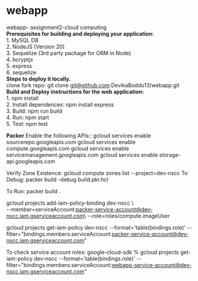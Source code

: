 # webapp </br>
webapp- assignment2-cloud computing </br>
**Prerequisites for building and deploying your application:** </br>
    1. MySQL DB </br>
    2. NodeJS (Version 20) </br>
    3. Sequelize (3rd party package for ORM in Node) </br>
    4. bcryptjs </br>
    5. express </br>
    6. sequelize </br>
**Steps to deploy it locally.** </br>
    clone fork repo: git clone git@github.com:DevikaBoddu13/webapp.git </br>
**Build and Deploy instructions for the web application:** </br>
    1. npm install </br>
    2. Install dependences: npm install express </br>
    3. Build: npm run build </br>
    4. Run: npm start </br>
    5. Test: npm test </br>

**Packer**
Enable the following APIs::
gcloud services enable sourcerepo.googleapis.com
gcloud services enable compute.googleapis.com
gcloud services enable servicemanagement.googleapis.com
gcloud services enable storage-api.googleapis.com

Verify Zone Existence: gcloud compute zones list --project=dev-nscc
To Debug: packer build -debug build.pkr.hcl

To Run: packer build .

gcloud projects add-iam-policy-binding dev-nscc \  
    --member=serviceAccount:packer-service-account@dev-nscc.iam.gserviceaccount.com\ 
    --role=roles/compute.imageUser
    
gcloud projects get-iam-policy dev-nscc --format='table(bindings.role)' --filter="bindings.members:serviceAccount:packer-service-account@dev-nscc.iam.gserviceaccount.com"

To check service account roles: google-cloud-sdk % gcloud projects get-iam-policy dev-nscc --format='table(bindings.role)' --filter="bindings.members:serviceAccount:webapp-service-account@dev-nscc.iam.gserviceaccount.com"

